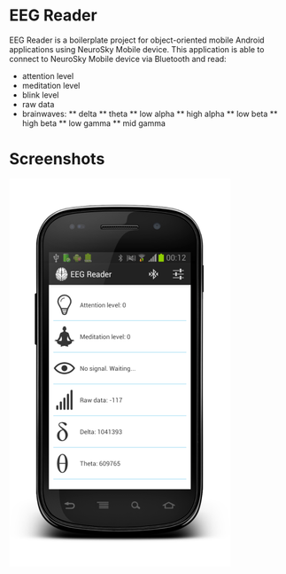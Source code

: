 EEG Reader
===============

EEG Reader is a boilerplate project for object-oriented mobile Android applications using NeuroSky Mobile device.
This application is able to connect to NeuroSky Mobile device via Bluetooth and read: 
* attention level
* meditation level
* blink level
* raw data
* brainwaves: 
** delta
** theta
** low alpha
** high alpha
** low beta
** high beta
** low gamma
** mid gamma

Screenshots
===============

![Screenshot](application_screenshot.png "Screenshot")